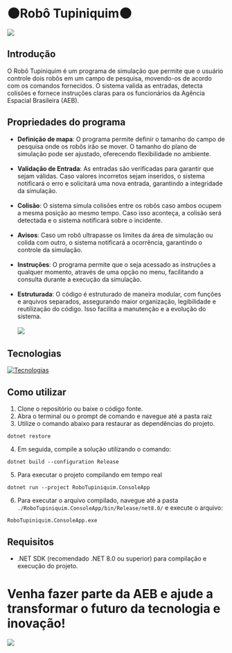 ﻿# 🌑Robô Tupiniquim🌑

![](https://revistapagu.com.br/wp-content/uploads/2013/08/tumblr_mqlvni3ZuV1roc8sco1_500.gif)

## Introdução

O Robô Tupiniquim é um programa de simulação que permite que o usuário controle dois robôs em um campo de pesquisa, movendo-os de acordo com os comandos fornecidos. O sistema valida as entradas, detecta colisões e fornece instruções claras para os funcionários da Agência Espacial Brasileira (AEB).

## Propriedades do programa

- **Definição de mapa**: O programa permite definir o tamanho do campo de pesquisa onde os robôs irão se mover. O tamanho do plano de simulação pode ser ajustado, oferecendo flexibilidade no ambiente.
<br> <br>
- **Validação de Entrada**: As entradas são verificadas para garantir que sejam válidas. Caso valores incorretos sejam inseridos, o sistema notificará o erro e solicitará uma nova entrada, garantindo a integridade da simulação.
<br> <br>
- **Colisão**: O sistema simula colisões entre os robôs caso ambos ocupem a mesma posição ao mesmo tempo. Caso isso aconteça, a colisão será detectada e o sistema notificará sobre o incidente.
<br> <br>
- **Avisos**: Caso um robô ultrapasse os limites da área de simulação ou colida com outro, o sistema notificará a ocorrência, garantindo o controle da simulação.
<br> <br>
- **Instruções**: O programa permite que o seja acessado as instruções a qualquer momento, através de uma opção no menu, facilitando a consulta durante a execução da simulação.
<br> <br>
- **Estruturada**: O código é estruturado de maneira modular, com funções e arquivos separados, assegurando maior organização, legibilidade e reutilização do código. Isso facilita a manutenção e a evolução do sistema.
<br> <br>
![](https://i.imgur.com/5CdRk37.gif)

## Tecnologias

[![Tecnologias](https://skillicons.dev/icons?i=git,github,visualstudio,cs,dotnet)](https://skillicons.dev)

## Como utilizar

1. Clone o repositório ou baixe o código fonte.
2. Abra o terminal ou o prompt de comando e navegue até a pasta raiz
3. Utilize o comando abaixo para restaurar as dependências do projeto.

```
dotnet restore
```

4. Em seguida, compile a solução utilizando o comando:
   
```
dotnet build --configuration Release
```

5. Para executar o projeto compilando em tempo real
   
```
dotnet run --project RoboTupiniquim.ConsoleApp
```

6. Para executar o arquivo compilado, navegue até a pasta `./RoboTupiniquim.ConsoleApp/bin/Release/net8.0/` e execute o arquivo:
   
```
RoboTupiniquim.ConsoleApp.exe
```

## Requisitos

- .NET SDK (recomendado .NET 8.0 ou superior) para compilação e execução do projeto.

# Venha fazer parte da AEB e ajude a transformar o futuro da tecnologia e inovação!
![](https://s2.glbimg.com/97FvnvQgQUnkbsPfDLBw7MQ83S4=/e.glbimg.com/og/ed/f/original/2016/05/06/wall-e.gif) 
